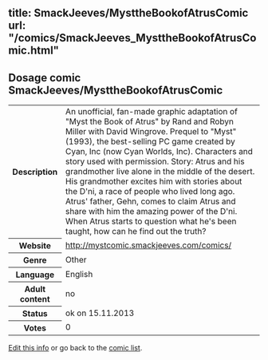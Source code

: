 title: SmackJeeves/MysttheBookofAtrusComic
url: "/comics/SmackJeeves_MysttheBookofAtrusComic.html"
---
Dosage comic SmackJeeves/MysttheBookofAtrusComic
-----------------------------------------

<p id="msg"></p>
<script type="text/javascript">
if (window.location.search === '?edit_info_mail=sent_ok') {
  var elem = document.getElementById("msg");
  elem.innerHTML = 'Edited information sucessfully sent for review, which is usually done daily. Thanks!';
  elem.className = 'ok';
}
</script>
<table class="comicinfo">
<tr>
<th>Description</th><td>An unofficial, fan-made graphic adaptation of &quot;Myst the Book of Atrus&quot; by Rand and Robyn Miller with David Wingrove. Prequel to &quot;Myst&quot; (1993), the best-selling PC game created by Cyan, Inc (now Cyan Worlds, Inc). Characters and story used with permission. Story: Atrus and his grandmother live alone in the middle of the desert. His grandmother excites him with stories about the D'ni, a race of people who lived long ago. Atrus' father, Gehn, comes to claim Atrus and share with him the amazing power of the D'ni. When Atrus starts to question what he's been taught, how can he find out the truth?</td>
</tr>
<tr>
<th>Website</th><td><a href="http://mystcomic.smackjeeves.com/comics/">http://mystcomic.smackjeeves.com/comics/</a></td>
</tr>
<tr>
<th>Genre</th><td>Other</td>
</tr>
<tr>
<th>Language</th><td>English</td>
</tr>
<tr>
<th>Adult content</th><td>no</td>
</tr>
<tr>
<th>Status</th><td>ok on 15.11.2013</td>
</tr>
<tr>
<th>Votes</th><td>0</td>
</tr>
</table>

[Edit this info](SmackJeeves_MysttheBookofAtrusComic_edit.html) or go back to the [comic list](../comic-index.html).
